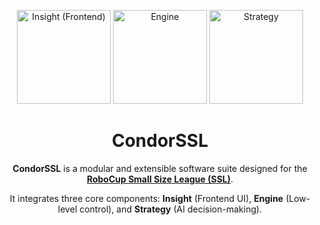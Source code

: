 <p align="center">
  <img src="https://i.imgur.com/LGOexzp.png" alt="Insight (Frontend)" width="150"/>
  <img src="https://i.imgur.com/LN4MGdz.png" alt="Engine" width="150"/>
  <img src="https://i.imgur.com/rt4mUG8.png" alt="Strategy" width="150"/>
</p>

<h1 align="center">CondorSSL</h1>

<p align="center">
  <strong>CondorSSL</strong> is a modular and extensible software suite designed for the <br/>
  <a href="https://ssl.robocup.org/" target="_blank"><strong>RoboCup Small Size League (SSL)</strong></a>.
</p>

<p align="center">
  It integrates three core components: <strong>Insight</strong> (Frontend UI), <strong>Engine</strong> (Low-level control), and <strong>Strategy</strong> (AI decision-making).
</p>
